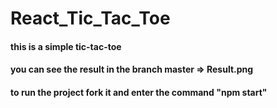 # React_Tic_Tac_Toe
#### this is a simple tic-tac-toe 
#### you can see the result in the branch master => Result.png
#### to run the project fork it and enter the command "npm start"
